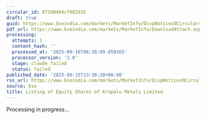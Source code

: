 ```yaml
---
circular_id: 873d0494cf082935
draft: true
guid: https://www.bseindia.com/markets/MarketInfo/DispNoticesNCirculars.aspx?Noticeid={74E0916E-280B-46E9-A203-4635C5A99D78}&noticeno=20250915-54&dt=09/15/2025&icount=54&totcount=81&flag=0
pdf_url: https://www.bseindia.com/markets/MarketInfo/DownloadAttach.aspx?id=20250915-54&attachedId=5eaee3d4-c184-433e-994d-89acef993f89
processing:
  attempts: 1
  content_hash: ''
  processed_at: '2025-09-16T06:38:09.659165'
  processor_version: '2.0'
  stage: claude_failed
  status: failed
published_date: '2025-09-15T13:38:20+00:00'
rss_url: https://www.bseindia.com/markets/MarketInfo/DispNoticesNCirculars.aspx?Noticeid={74E0916E-280B-46E9-A203-4635C5A99D78}&noticeno=20250915-54&dt=09/15/2025&icount=54&totcount=81&flag=0
source: bse
title: Listing of Equity Shares of Krupalu Metals Limited
---
```


Processing in progress...